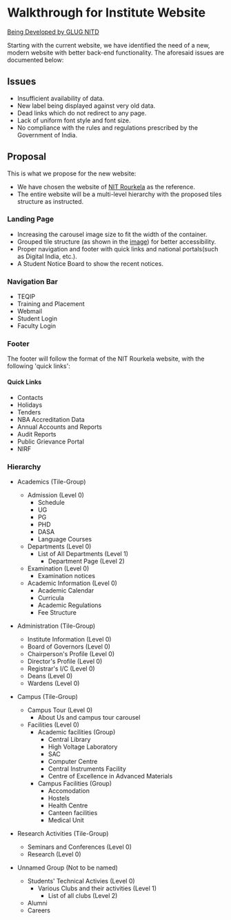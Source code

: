 # Walkthrough for Institute Website

[Being Developed by GLUG NITD](https://nitdgplug.org)

Starting with the current website, we have identified the need of a new, modern website with better back-end functionality. The aforesaid issues are documented below:

## Issues
  * Insufficient availability of data.
  * New label being displayed against very old data.
  * Dead links which do not redirect to any page.
  * Lack of uniform font style and font size.
  * No compliance with the rules and regulations prescribed by the Government of India.

## Proposal

This is what we propose for the new website:

* We have chosen the website of [NIT Rourkela](http://nitrkl.ac.in) as the reference.
* The entire website will be a multi-level hierarchy with the proposed tiles structure as instructed.

### Landing Page

* Increasing the carousel image size to fit the width of the container.
* Grouped tile structure (as shown in the [image](https://drive.google.com/file/d/1IaOwBsMKdhn9FgMMeqTE7BrK5mgGWjf2/view?usp=sharing)) for better accessibility.
* Proper navigation and footer with quick links and national portals(such as Digital India, etc.).
* A Student Notice Board to show the recent notices.

### Navigation Bar

- TEQIP
- Training and Placement
- Webmail
- Student Login
- Faculty Login

### Footer

The footer will follow the format of the NIT Rourkela website, with the following 'quick links':

#### Quick Links

- Contacts
- Holidays
- Tenders
- NBA Accreditation Data
- Annual Accounts and Reports
- Audit Reports
- Public Grievance Portal
- NIRF


### Hierarchy

- Academics (Tile-Group)
  - Admission (Level 0)
    - Schedule
    - UG
    - PG
    - PHD
    - DASA
    - Language Courses
  - Departments (Level 0)
    - List of All Departments (Level 1)
      - Department Page (Level 2)
  - Examination (Level 0)
    - Examination notices
  - Academic Information (Level 0)
    - Academic Calendar
    - Curricula
    - Academic Regulations
    - Fee Structure

-  Administration (Tile-Group)
   - Institute Information (Level 0)
   - Board of Governors (Level 0)
   - Chairperson's Profile (Level 0)
   - Director's Profile (Level 0)
   - Registrar's I/C (Level 0)
   - Deans (Level 0)
   - Wardens (Level 0)

- Campus (Tile-Group)
  - Campus Tour (Level 0)
    - About Us and campus tour carousel
  - Facilities (Level 0)
    - Academic facilities (Group)
      - Central Library
      - High Voltage Laboratory
      - SAC
      - Computer Centre
      - Central Instruments Facility
      - Centre of Excellence in Advanced Materials
    - Campus Facilities (Group)
      - Accomodation
      - Hostels
      - Health Centre
      - Canteen facilities
      - Medical Unit

- Research Activities (Tile-Group)
  - Seminars and Conferences (Level 0)
  - Research (Level 0)

- Unnamed Group (Not to be named)
  - Students' Technical Activies (Level 0)
    - Various Clubs and their activities (Level 1)
      - List of all clubs (Level 2)
  - Alumni
  - Careers
